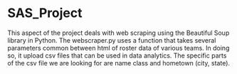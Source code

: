 # SAS_Project

This aspect of the project deals with web scraping using the Beautiful Soup library in Python. The webscraper.py uses a function that takes several parameters common between html of roster data of various teams. In doing so, it upload csv files that can be used in data analytics. The specific parts of the csv file we are looking for are name class and hometown (city, state).
